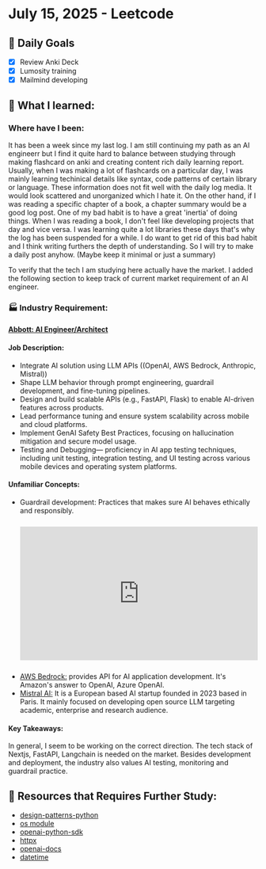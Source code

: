 # July 15, 2025 - Leetcode

## 🎯 Daily Goals

- [x] Review Anki Deck
- [x] Lumosity training
- [x] Mailmind developing

## 📝 What I learned:

### Where have I been:
It has been a week since my last log. I am still continuing my path as an AI engineerr but I find it quite hard to balance between studying through making flashcard on anki and creating content rich daily learning report. Usually, when I was making a lot of flashcards on a particular day, I was mainly learning techinical details like syntax, code patterns of certain library or language. These information does not fit well with the daily log media. It would look scattered and unorganized which I hate it. On the other hand, if I was reading a specific chapter of a book, a chapter summary would be a good log post. One of my bad habit is to have a great 'inertia' of doing things. When I was reading a book, I don't feel like developing projects that day and vice versa. I was learning quite a lot libraries these days that's why the log has been suspended for a while. I do want to get rid of this bad habit and I think writing furthers the depth of understanding. So I will try to make a daily post anyhow. (Maybe keep it minimal or just a summary)

To verify that the tech I am studying here actually have the market. I added the following section to keep track of current market requirement of an AI engineer. 

### 🏭 Industry Requirement:

#### [Abbott: AI Engineer/Architect](https://www.jobs.abbott/us/en/job/ABLAUS31099110ENUSEXTERNAL/AI-Engineer-Architect?utm_source=indeed&utm_medium=phenom-feeds)

#### Job Description:

* Integrate AI solution using LLM APIs ((OpenAI, AWS Bedrock, Anthropic, Mistral))
* Shape LLM behavior through prompt engineering, guardrail development, and fine-tuning pipelines. 
* Design and build scalable APIs (e.g., FastAPI, Flask) to enable AI-driven features across products. 
* Lead performance tuning and ensure system scalability across mobile and cloud platforms. 
* Implement GenAI Safety Best Practices, focusing on hallucination mitigation and secure model usage. 
* Testing and Debugging— proficiency in AI app testing techniques, including unit testing, integration testing, and UI testing across various mobile devices and operating system platforms.  

#### Unfamiliar Concepts:

* Guardrail development: Practices that makes sure AI behaves ethically and responsibly. 
  <div style="position: relative; padding-bottom: 56.25%; height: 0; overflow: hidden; max-width: 100%; margin: 1.5rem 0;">
    <iframe src="https://www.youtube.com/embed/rMUycP_cp9g" 
            style="position: absolute; top: 0; left: 0; width: 100%; height: 100%; border: none;" 
            allowfullscreen>
    </iframe>
   </div>
* [AWS Bedrock:](https://aws.amazon.com/cn/bedrock/) provides API for AI application development. It's Amazon's answer to OpenAI, Azure OpenAI.
* [Mistral AI:](https://github.com/mistralai) It is a European based AI startup founded in 2023 based in Paris. It mainly focused on developing open source LLM targeting academic, enterprise and research audience.

#### Key Takeaways: 

In general, I seem to be working on the correct direction. The tech stack of Nextjs, FastAPI, Langchain is needed on the market. Besides development and deployment, the industry also values AI testing, monitoring and guardrail practice. 


## 🚀 Resources that Requires Further Study:
 - [design-patterns-python](https://refactoring.guru/design-patterns/what-is-pattern)
 - [os module](https://www.codecademy.com/resources/docs/python/os-module)
 - [openai-python-sdk](https://github.com/openai/openai-python)
 - [httpx](https://www.python-httpx.org/quickstart/)
 - [openai-docs](https://platform.openai.com/docs/overview)
 - [datetime](https://docs.python.org/3/library/datetime.html)



